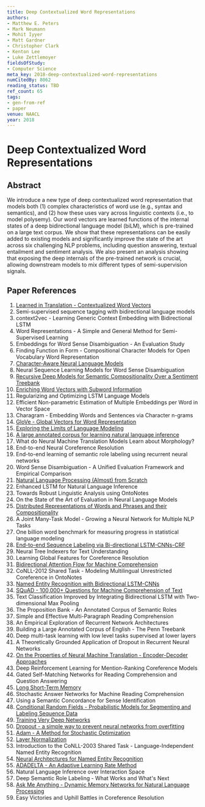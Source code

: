 ```yaml
---
title: Deep Contextualized Word Representations
authors:
- Matthew E. Peters
- Mark Neumann
- Mohit Iyyer
- Matt Gardner
- Christopher Clark
- Kenton Lee
- Luke Zettlemoyer
fieldsOfStudy:
- Computer Science
meta_key: 2018-deep-contextualized-word-representations
numCitedBy: 8062
reading_status: TBD
ref_count: 65
tags:
- gen-from-ref
- paper
venue: NAACL
year: 2018
---
```


# Deep Contextualized Word Representations

## Abstract

We introduce a new type of deep contextualized word representation that models both (1) complex characteristics of word use (e.g., syntax and semantics), and (2) how these uses vary across linguistic contexts (i.e., to model polysemy). Our word vectors are learned functions of the internal states of a deep bidirectional language model (biLM), which is pre-trained on a large text corpus. We show that these representations can be easily added to existing models and significantly improve the state of the art across six challenging NLP problems, including question answering, textual entailment and sentiment analysis. We also present an analysis showing that exposing the deep internals of the pre-trained network is crucial, allowing downstream models to mix different types of semi-supervision signals.

## Paper References

1. [Learned in Translation - Contextualized Word Vectors](2017-learned-in-translation-contextualized-word-vectors)
2. Semi-supervised sequence tagging with bidirectional language models
3. context2vec - Learning Generic Context Embedding with Bidirectional LSTM
4. Word Representations - A Simple and General Method for Semi-Supervised Learning
5. Embeddings for Word Sense Disambiguation - An Evaluation Study
6. Finding Function in Form - Compositional Character Models for Open Vocabulary Word Representation
7. [Character-Aware Neural Language Models](2016-character-aware-neural-language-models)
8. Neural Sequence Learning Models for Word Sense Disambiguation
9. [Recursive Deep Models for Semantic Compositionality Over a Sentiment Treebank](2013-recursive-deep-models-for-semantic-compositionality-over-a-sentiment-treebank)
10. [Enriching Word Vectors with Subword Information](2017-enriching-word-vectors-with-subword-information)
11. Regularizing and Optimizing LSTM Language Models
12. Efficient Non-parametric Estimation of Multiple Embeddings per Word in Vector Space
13. Charagram - Embedding Words and Sentences via Character n-grams
14. [GloVe - Global Vectors for Word Representation](2014-glove-global-vectors-for-word-representation)
15. [Exploring the Limits of Language Modeling](2016-exploring-the-limits-of-language-modeling)
16. [A large annotated corpus for learning natural language inference](2015-a-large-annotated-corpus-for-learning-natural-language-inference)
17. What do Neural Machine Translation Models Learn about Morphology?
18. End-to-end Neural Coreference Resolution
19. End-to-end learning of semantic role labeling using recurrent neural networks
20. Word Sense Disambiguation - A Unified Evaluation Framework and Empirical Comparison
21. [Natural Language Processing (Almost) from Scratch](2011-natural-language-processing-almost-from-scratch)
22. Enhanced LSTM for Natural Language Inference
23. Towards Robust Linguistic Analysis using OntoNotes
24. On the State of the Art of Evaluation in Neural Language Models
25. [Distributed Representations of Words and Phrases and their Compositionality](2013-distributed-representations-of-words-and-phrases-and-their-compositionality)
26. A Joint Many-Task Model - Growing a Neural Network for Multiple NLP Tasks
27. One billion word benchmark for measuring progress in statistical language modeling
28. [End-to-end Sequence Labeling via Bi-directional LSTM-CNNs-CRF](2016-end-to-end-sequence-labeling-via-bi-directional-lstm-cnns-crf)
29. Neural Tree Indexers for Text Understanding
30. Learning Global Features for Coreference Resolution
31. [Bidirectional Attention Flow for Machine Comprehension](2017-bidirectional-attention-flow-for-machine-comprehension)
32. CoNLL-2012 Shared Task - Modeling Multilingual Unrestricted Coreference in OntoNotes
33. [Named Entity Recognition with Bidirectional LSTM-CNNs](2016-named-entity-recognition-with-bidirectional-lstm-cnns)
34. [SQuAD - 100,000+ Questions for Machine Comprehension of Text](2016-squad-100-000-questions-for-machine-comprehension-of-text)
35. Text Classification Improved by Integrating Bidirectional LSTM with Two-dimensional Max Pooling
36. The Proposition Bank - An Annotated Corpus of Semantic Roles
37. Simple and Effective Multi-Paragraph Reading Comprehension
38. An Empirical Exploration of Recurrent Network Architectures
39. Building a Large Annotated Corpus of English - The Penn Treebank
40. Deep multi-task learning with low level tasks supervised at lower layers
41. A Theoretically Grounded Application of Dropout in Recurrent Neural Networks
42. [On the Properties of Neural Machine Translation - Encoder-Decoder Approaches](2014-on-the-properties-of-neural-machine-translation-encoder-decoder-approaches)
43. Deep Reinforcement Learning for Mention-Ranking Coreference Models
44. Gated Self-Matching Networks for Reading Comprehension and Question Answering
45. [Long Short-Term Memory](1997-long-short-term-memory)
46. Stochastic Answer Networks for Machine Reading Comprehension
47. Using a Semantic Concordance for Sense Identification
48. [Conditional Random Fields - Probabilistic Models for Segmenting and Labeling Sequence Data](2001-conditional-random-fields-probabilistic-models-for-segmenting-and-labeling-sequence-data)
49. [Training Very Deep Networks](2015-training-very-deep-networks)
50. [Dropout - a simple way to prevent neural networks from overfitting](2014-dropout-a-simple-way-to-prevent-neural-networks-from-overfitting)
51. [Adam - A Method for Stochastic Optimization](2015-adam-a-method-for-stochastic-optimization)
52. [Layer Normalization](2016-layer-normalization)
53. Introduction to the CoNLL-2003 Shared Task - Language-Independent Named Entity Recognition
54. [Neural Architectures for Named Entity Recognition](2016-neural-architectures-for-named-entity-recognition)
55. [ADADELTA - An Adaptive Learning Rate Method](2012-adadelta-an-adaptive-learning-rate-method)
56. Natural Language Inference over Interaction Space
57. Deep Semantic Role Labeling - What Works and What's Next
58. [Ask Me Anything - Dynamic Memory Networks for Natural Language Processing](2016-ask-me-anything-dynamic-memory-networks-for-natural-language-processing)
59. Easy Victories and Uphill Battles in Coreference Resolution
